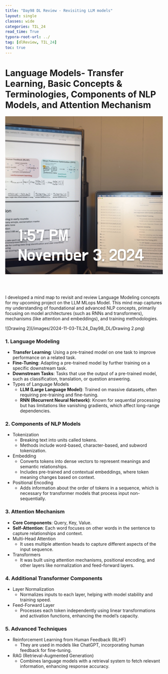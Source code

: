 ```yaml
---
title: "Day98 DL Review - Revisiting LLM models"
layout: single
classes: wide
categories: TIL_24
read_time: True
typora-root-url: ../
tag: [dlReview, TIL_24]
toc: true 
---
```


# Language Models- Transfer Learning, Basic Concepts & Terminologies, Components of NLP Models, and Attention Mechanism



![D2778B2B-E49B-40D5-B07E-4603DE166CD2](/images/2024-11-03-TIL24_Day98_DL/D2778B2B-E49B-40D5-B07E-4603DE166CD2-2891972.jpeg)

<br><br>

I developed a mind map to revisit and review Language Modeling concepts for my upcoming project on the LLM MLops Model. This mind map captures my understanding of foundational and advanced NLP concepts, primarily focusing on model architectures (such as RNNs and transformers), mechanisms (like attention and embeddings), and training methodologies.

![Drawing 2](/images/2024-11-03-TIL24_Day98_DL/Drawing 2.png)

### 1. **Language Modeling**

- **Transfer Learning**: Using a pre-trained model on one task to improve performance on a related task.
- **Fine-Tuning**: Adapting a pre-trained model by further training on a specific downstream task.
- **Downstream Tasks**: Tasks that use the output of a pre-trained model, such as classification, translation, or question answering.
- Types of Language Models
  - **LLM (Large Language Model)**: Trained on massive datasets, often requiring pre-training and fine-tuning.
  - **RNN (Recurrent Neural Network)**: Known for sequential processing but has limitations like vanishing gradients, which affect long-range dependencies.

### 2. **Components of NLP Models**

- Tokenization
  - Breaking text into units called tokens.
  - Methods include word-based, character-based, and subword tokenization.
- Embedding
  - Converts tokens into dense vectors to represent meanings and semantic relationships.
  - Includes pre-trained and contextual embeddings, where token meaning changes based on context.
- Positional Encoding
  - Adds information about the order of tokens in a sequence, which is necessary for transformer models that process input non-sequentially.

### 3. **Attention Mechanism**

- **Core Components**: Query, Key, Value.
- **Self-Attention**: Each word focuses on other words in the sentence to capture relationships and context.
- Multi-Head Attention
  - It uses multiple attention heads to capture different aspects of the input sequence.
- Transformers
  - It was built using attention mechanisms, positional encoding, and other layers like normalization and feed-forward layers.

### 4. **Additional Transformer Components**

- Layer Normalization
  - Normalizes inputs to each layer, helping with model stability and training speed.
- Feed-Forward Layer
  - Processes each token independently using linear transformations and activation functions, enhancing the model’s capacity.

### 5. **Advanced Techniques**

- Reinforcement Learning from Human Feedback (RLHF)
  - They are used in models like ChatGPT, incorporating human feedback for fine-tuning.
- RAG (Retrieval-Augmented Generation)
  - Combines language models with a retrieval system to fetch relevant information, enhancing response accuracy.



